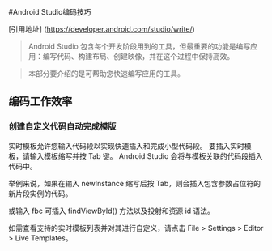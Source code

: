 #Android Studio编码技巧

[引用地址] (https://developer.android.com/studio/write/)

> Android Studio 包含每个开发阶段用到的工具，但最重要的功能是编写应用：编写代码、构建布局、创建映像，并在这个过程中保持高效。

>本部分要介绍的是可帮助您快速编写应用的工具。

## 编码工作效率

### 创建自定义代码自动完成模版

实时模板允许您输入代码段以实现快速插入和完成小型代码段。 要插入实时模板，请输入模板缩写并按 Tab 键。 Android Studio 会将与模板关联的代码段插入代码中。

举例来说，如果在输入 newInstance 缩写后按 Tab，则会插入包含参数占位符的新片段实例的代码。

或输入 fbc 可插入 findViewById() 方法以及投射和资源 id 语法。

如需查看支持的实时模板列表并对其进行自定义，请点击 File > Settings > Editor > Live Templates。
